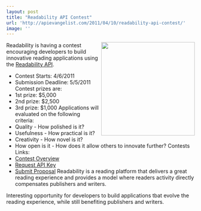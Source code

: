 ```yaml
---
layout: post
title: "Readability API Contest"
url: 'http://apievangelist.com/2011/04/10/readability-api-contest/'
image: ''
---
```


<img title="Readability" src="http://kinlane-productions.s3.amazonaws.com/api-evangelist/readability-logo.png" alt="" width="250" align="right" />Readability is having a contest encouraging developers to build innovative reading applications using the [Readability API][1].

  * Contest Starts: 4/6/2011
  * Submission Deadline: 5/5/2011
Contest prizes are:
  * 1st prize: $5,000
  * 2nd prize: $2,500
  * 3rd prize: $1,000
Applications will evaluated on the following criteria:
  * Quality - How polished is it?
  * Usefulness - How practical is it?
  * Creativity - How novel is it?
  * How open is it - How does it allow others to innovate further?
Contests Links:
  * [Contest Overview][2]
  * [Request API Key][3]
  * [Submit Proposal][4]
Readability is a reading platform that delivers a great reading experience and provides a model where readers activity directly compensates publishers and writers.

Interesting opportunity for developers to build applications tbat evolve the reading experience, while still benefiting publishers and writers.

   [1]: https://www.readability.com/publishers/api (Readability API)
   [2]: http://blog.readability.com/2011/04/the-readability-api-contest/ (Readability Contest)
   [3]: https://www.readability.com/contest (Request API Key)
   [4]: https://www.readability.com/contest (Submit Proposal)
